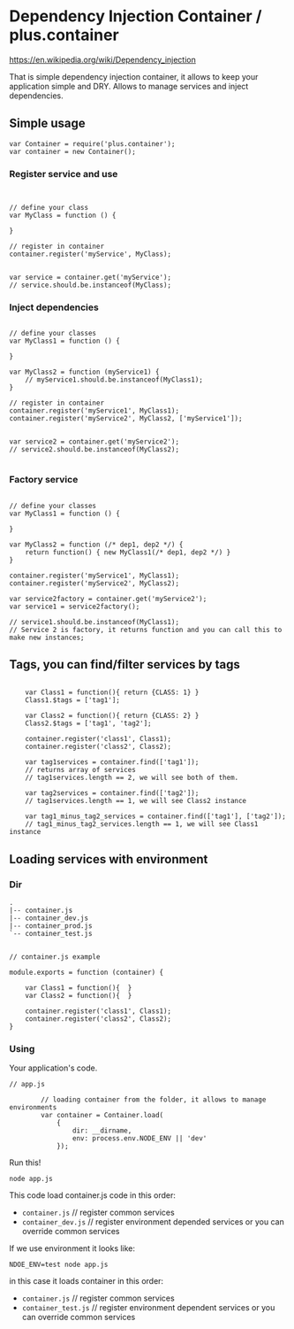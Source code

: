 # Dependency Injection Container / plus.container

https://en.wikipedia.org/wiki/Dependency_injection

That is simple dependency injection container, it allows to keep your application simple and DRY.
Allows to manage services and inject dependencies.

## Simple usage


```
var Container = require('plus.container');
var container = new Container();
```

### Register service and use


```


// define your class
var MyClass = function () {

}

// register in container
container.register('myService', MyClass);


var service = container.get('myService');
// service.should.be.instanceof(MyClass);

```

### Inject dependencies

```

// define your classes
var MyClass1 = function () {

}

var MyClass2 = function (myService1) {
    // myService1.should.be.instanceof(MyClass1);
}

// register in container
container.register('myService1', MyClass1);
container.register('myService2', MyClass2, ['myService1']);


var service2 = container.get('myService2');
// service2.should.be.instanceof(MyClass2);


```

### Factory service

```

// define your classes
var MyClass1 = function () {

}

var MyClass2 = function (/* dep1, dep2 */) {
    return function() { new MyClass1(/* dep1, dep2 */) }
}

container.register('myService1', MyClass1);
container.register('myService2', MyClass2);

var service2factory = container.get('myService2');
var service1 = service2factory();

// service1.should.be.instanceof(MyClass1);
// Service 2 is factory, it returns function and you can call this to make new instances;

```

## Tags, you can find/filter services by tags

```

    var Class1 = function(){ return {CLASS: 1} }
    Class1.$tags = ['tag1'];

    var Class2 = function(){ return {CLASS: 2} }
    Class2.$tags = ['tag1', 'tag2'];

    container.register('class1', Class1);
    container.register('class2', Class2);

    var tag1services = container.find(['tag1']);
    // returns array of services
    // tag1services.length == 2, we will see both of them.

    var tag2services = container.find(['tag2']);
    // tag1services.length == 1, we will see Class2 instance

    var tag1_minus_tag2_services = container.find(['tag1'], ['tag2']);
    // tag1_minus_tag2_services.length == 1, we will see Class1 instance

```

## Loading services with environment


### Dir

```
.
|-- container.js
|-- container_dev.js
|-- container_prod.js
`-- container_test.js
```

```

// container.js example

module.exports = function (container) {

    var Class1 = function(){  }
    var Class2 = function(){  }

    container.register('class1', Class1);
    container.register('class2', Class2);
}

```

### Using


Your application's code.

```
// app.js

        // loading container from the folder, it allows to manage environments
        var container = Container.load(
            {
                dir: __dirname,
                env: process.env.NODE_ENV || 'dev'
            });

```

Run this!

`node app.js`


This code load container.js code in this order:
- `container.js` // register common services
- `container_dev.js` // register environment depended services or you can override common services


If we use environment it looks like:

`NDOE_ENV=test node app.js`

in this case it loads container in this order:
- `container.js` // register common services
- `container_test.js` // register environment dependent services or you can override common services
